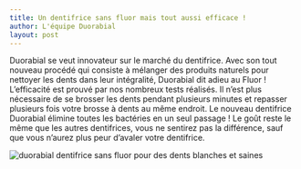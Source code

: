```yaml
---
title: Un dentifrice sans fluor mais tout aussi efficace !
author: L'équipe Duorabial
layout: post
---
```


Duorabial se veut innovateur sur le marché du dentifrice. Avec son tout nouveau procédé qui consiste à mélanger des produits naturels pour nettoyer les dents dans leur intégralité, Duorabial dit adieu au Fluor ! 
L’efficacité est prouvé par nos nombreux tests réalisés. Il n’est plus nécessaire de se brosser les dents pendant plusieurs minutes et repasser plusieurs fois votre brosse à dents au même endroit. Le nouveau dentifrice Duorabial élimine toutes les bactéries en un seul passage ! Le goût reste le même que les autres dentifrices, vous ne sentirez pas la différence, sauf que vous n’aurez plus peur d’avaler votre dentifrice.

<span class="image right"><img src="{{ 'assets/images/duorabial_sans_fluor.png' | relative_url }}" alt="duorabial dentifrice sans fluor pour des dents blanches et saines" /></span>